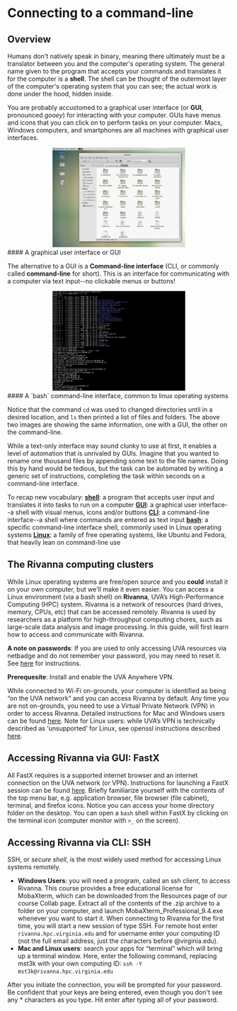 # Connecting to a command-line

## Overview

Humans don't natively speak in binary, meaning there ultimately must be a translator between you and the computer's operating system. The general name given to the program that accepts your commands and translates it for the computer is a **shell**. The shell can be thought of the outermost layer of the computer's operating system that you can see; the actual work is done under the hood, hidden inside.

You are probably accustomed to a graphical user interface (or **GUI**, pronounced *gooey*) for interacting with your computer. GUIs have menus and icons that you can click on to perform tasks on your computer. Macs, Windows computers, and smartphones are all machines with graphical user interfaces.

<center><a href="assets\img\graphical_user_interface.png"><img src="assets\img\graphical_user_interface.png" height="225" width="300"></a></center>
#### A graphical user interface or GUI

The alternative to a GUI is a **Command-line interface** (CLI, or commonly called **command-line** for short). This is an interface for communicating with a computer via text input--no clickable menus or buttons!

<center><a href="assets\img\bash_command_line_interface.png"><img src="assets\img\bash_command_line_interface.png" height="225" width="300"></a></center>
#### A `bash` command-line interface, common to linux operating systems

Notice that the command `cd` was used to changed directories until in a desired location, and `ls` then printed a list of files and folders. The above two images are showing the same information, one with a GUI, the other on the command-line.

While a text-only interface may sound clunky to use at first, it enables a level of automation that is unrivaled by GUIs. Imagine that you wanted to rename one thousand files by appending some text to the file names. Doing this by hand would be tedious, but the task can be automated by writing a generic set of instructions, completing the task within seconds on a command-line interface.

To recap new vocabulary:
**[shell](https://en.wikipedia.org/wiki/Shell_(computing))**: a program that accepts user input and translates it into tasks to run on a computer
**[GUI](https://en.wikipedia.org/wiki/Graphical_user_interface)**: a graphical user interface--a shell with visual menus, icons and/or buttons
**[CLI](https://en.wikipedia.org/wiki/Command-line_interface)**: a command-line interface--a shell where commands are entered as text input
**[bash](https://en.wikipedia.org/wiki/Bash_(Unix_shell))**: a specific command-line interface shell, commonly used in Linux operating systems
**[Linux](https://en.wikipedia.org/wiki/Linux)**: a family of free operating systems, like Ubuntu and Fedora, that heavily lean on command-line use

## The Rivanna computing clusters
While Linux operating systems are free/open source and you **could** install it on your own computer, but we'll make it even easier. You can access a Linux environment (via a bash shell) on **Rivanna**, UVA’s High-Performance Computing (HPC) system. Rivanna is a network of resources (hard drives, memory, CPUs, etc) that can be accessed remotely. Rivanna is used by researchers as a platform for high-throughput computing chores, such as large-scale data analysis and image processing. In this guide, will first learn how to access and communicate with Rivanna.

**A note on passwords**: If you are used to only accessing UVA resources via netbadge and do not remember your password, you may need to reset it. See [here](https://virginia.service-now.com/its?id=itsweb_kb_article&sys_id=2f47ff87dbf6c744f032f1f51d961967) for instructions.

**Prerequesite**: Install and enable the UVA Anywhere VPN.  

While connected to Wi-Fi on-grounds, your computer is identified as being “on the UVA network” and you can access Rivanna by default. Any time you are not on-grounds, you need to use a Virtual Private Network (VPN) in order to access Rivanna. Detailed instructions for Mac and Windows users can be found [here](https://virginia.service-now.com/its?id=itsweb_kb_article&sys_id=f24e5cdfdb3acb804f32fb671d9619d0). Note for Linux users: while UVA’s VPN is technically described as ‘unsupported’ for Linux, see openssl instructions described [here](https://arcs.virginia.edu/vpn-on-linux).

## Accessing Rivanna via GUI: FastX
All FastX requires is a supported internet browser and an internet connection on the UVA network (or VPN). Instructions for launching a FastX session can be found [here](https://arcs.virginia.edu/fastx). Briefly familiarize yourself with the contents of the top menu bar, e.g. application browser, file browser (file cabinet), terminal, and firefox icons. Notice you can access your home directory folder on the desktop. You can open a `bash` shell within FastX by clicking on the terminal icon (computer monitor with `>_` on the screen).

## Accessing Rivanna via CLI: SSH
SSH, or *secure shell*, is the most widely used method for accessing Linux systems remotely.
  * **Windows Users**: you will need a program, called an ssh client, to access Rivanna. This course provides a free educational license for MobaXterm, which can be downloaded from the Resources page of our course Collab page. Extract all of the contents of the .zip archive to a folder on your computer, and launch MobaXterm_Professional_9.4.exe whenever you want to start it. When connecting to Rivanna for the first time, you will start a new session of type SSH. For remote host enter `rivanna.hpc.virginia.edu` and for username enter your computing ID (not the full email address, just the characters before @virginia.edu).
  * **Mac and Linux users**: search your apps for “terminal” which will bring up a terminal window. Here, enter the following command, replacing mst3k with your own computing ID: `ssh -Y mst3k@rivanna.hpc.virginia.edu`

  After you initiate the connection, you will be prompted for your password. Be confident that your keys are being entered, even though you don't see any * characters as you type. Hit enter after typing all of your password.
